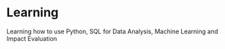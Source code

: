 # Learning
Learning how to use Python, SQL for Data Analysis, Machine Learning and Impact Evaluation
